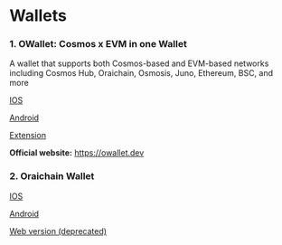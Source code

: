 # Wallets

### 1. OWallet: Cosmos x EVM in one Wallet

A wallet that supports both Cosmos-based and EVM-based networks including Cosmos Hub, Oraichain, Osmosis, Juno, Ethereum, BSC, and more

[IOS](https://apps.apple.com/vn/app/owallet/id1626035069)

[Android](https://play.google.com/store/apps/details?id=com.io.owallet)

[Extension](https://chrome.google.com/webstore/detail/owallet/hhejbopdnpbjgomhpmegemnjogflenga)

**Official website:** https://owallet.dev

### **2. Oraichain Wallet**

[IOS](https://apps.apple.com/app/oraichain-wallet/id1578250609)

[Android](https://play.google.com/store/apps/details?id=io.orai.wallet\&hl=en\&gl=US)

[Web version (deprecated)](https://api.wallet.orai.io)